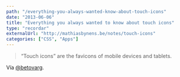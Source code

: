 ```yaml
---
path: "/everything-you-always-wanted-know-about-touch-icons"
date: "2013-06-06"
title: "Everything you always wanted to know about touch icons"
type: "recordar"
externalUrl: "http://mathiasbynens.be/notes/touch-icons"
categories: ["CSS", "Apps"]
---
```


> “Touch icons” are the favicons of mobile devices and tablets.

Vía [@betovarg](https://twitter.com/betovarg).
